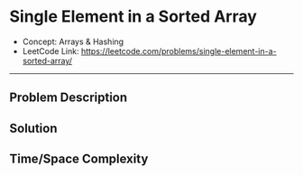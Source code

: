 # Single Element in a Sorted Array

- Concept: Arrays & Hashing
- LeetCode Link: https://leetcode.com/problems/single-element-in-a-sorted-array/

---

## Problem Description

## Solution

## Time/Space Complexity

